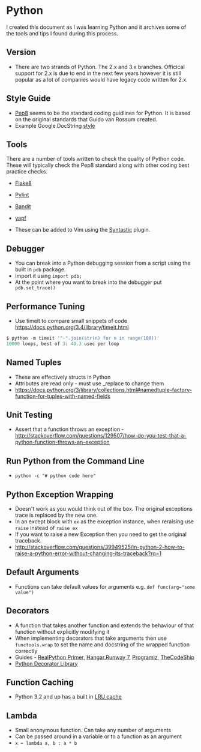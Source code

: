 # Python

I created this document as I was learning Python and it archives some of the tools and tips I found during this process.

## Version

* There are two strands of Python. The 2.x and 3.x branches. Officical support for 2.x is due to end in the next few years however it is still popular as a lot of companies would have legacy code written for 2.x.

## Style Guide

* [Pep8](https://www.python.org/dev/peps/pep-0008/) seems to be the standard coding guidlines for Python. It is based on the original standards that Guido van Rossum created.
* Example Google DocString [style](http://sphinxcontrib-napoleon.readthedocs.io/en/latest/example_google.html)

## Tools

There are a number of tools written to check the quality of Python code. These will typically check the Pep8 standard along with other coding best practice checks.

* [Flake8][]
* [Pylint][]
* [Bandit][]
* [yapf][]

* These can be added to Vim using the [Syntastic](https://github.com/vim-syntastic/syntastic) plugin.

## Debugger

* You can break into a Python debugging session from a script using the built in `pdb` package.
* Import it using `import pdb;`
* At the point where you want to break into the debugger put ` pdb.set_trace()`

## Performance Tuning

* Use timeit to compare small snippets of code https://docs.python.org/3.4/library/timeit.html

```python
$ python -m timeit '"-".join(str(n) for n in range(100))'
10000 loops, best of 3: 40.3 usec per loop
```

## Named Tuples

* These are effectively structs in Python
* Attributes are read only - must use _replace to change them
* https://docs.python.org/3/library/collections.html#namedtuple-factory-function-for-tuples-with-named-fields

## Unit Testing

* Assert that a function throws an exception - http://stackoverflow.com/questions/129507/how-do-you-test-that-a-python-function-throws-an-exception

## Run Python from the Command Line

* `python -c "# python code here"`

## Python Exception Wrapping

* Doesn't work as you would think out of the box. The original exceptions trace is replaced by the new one.
* In an except block with `ex` as the exception instance, when reraising use `raise` instead of `raise ex`
* If you want to raise a new Exception then you need to get the original traceback.
* http://stackoverflow.com/questions/39949525/in-python-2-how-to-raise-a-python-error-without-changing-its-traceback?rq=1

## Default Arguments

* Functions can take default values for arguments e.g. `def func(arg="some value")`

## Decorators

* A function that takes another function and extends the behaviour of that function without explicitly modifying it
* When implementing decorators that take arguments then use `functools.wrap` to set the name and docstring of the wrapped function correctly
* Guides - [RealPython Primer](https://realpython.com/primer-on-python-decorators/), [Hangar.Runway 7](http://hangar.runway7.net/python/decorators-and-wrappers),
  [Programiz](https://www.programiz.com/python-programming/decorator), [TheCodeShip](https://www.thecodeship.com/patterns/guide-to-python-function-decorators/)
* [Python Decorator Library](https://wiki.python.org/moin/PythonDecoratorLibrary)

## Function Caching

* Python 3.2 and up has a built in [LRU cache ](http://book.pythontips.com/en/latest/function_caching.html#function-caching)

## Lambda

* Small anonymous function. Can take any number of arguments
* Can be passed around in a variable or to a function as an argument
* `x = lambda a, b : a * b`

[Flake8]: https://pypi.python.org/pypi/flake8/
[Pylint]: https://www.pylint.org/
[Bandit]: https://github.com/openstack/bandit
[yapf]: https://github.com/google/yapf